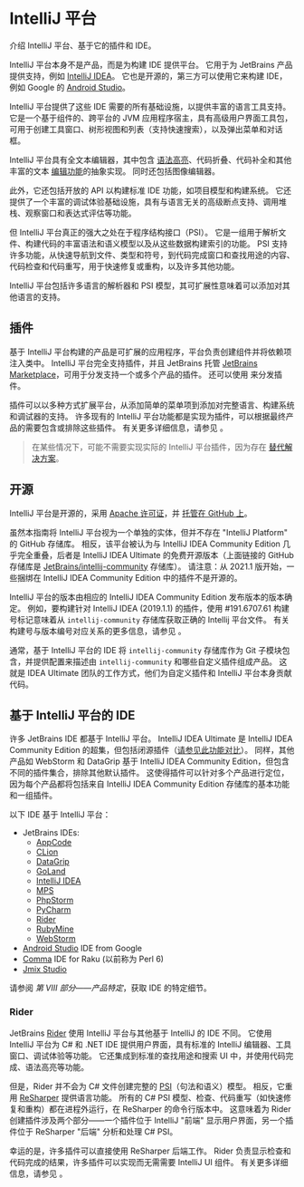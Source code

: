 <!-- Copyright 2000-2023 JetBrains s.r.o. and contributors. Use of this source code is governed by the Apache 2.0 license. -->

# IntelliJ 平台

<link-summary>介绍 IntelliJ 平台、基于它的插件和 IDE。</link-summary>

IntelliJ 平台本身不是产品，而是为构建 IDE 提供平台。
它用于为 JetBrains 产品提供支持，例如 [IntelliJ IDEA](https://www.jetbrains.com/idea/)。
它也是开源的，第三方可以使用它来构建 IDE，例如 Google 的 [Android Studio](https://developer.android.com/studio/index.html)。

IntelliJ 平台提供了这些 IDE 需要的所有基础设施，以提供丰富的语言工具支持。
它是一个基于组件的、跨平台的 JVM 应用程序宿主，具有高级用户界面工具包，可用于创建工具窗口、树形视图和列表（支持快速搜索），以及弹出菜单和对话框。

IntelliJ 平台具有全文本编辑器，其中包含 [语法高亮](analyzing.md)、代码折叠、代码补全和其他丰富的文本 [编辑功能](editing.md)的抽象实现。
同时还包括图像编辑器。

此外，它还包括开放的 API 以构建标准 IDE 功能，如项目模型和构建系统。
它还提供了一个丰富的调试体验基础设施，具有与语言无关的高级断点支持、调用堆栈、观察窗口和表达式评估等功能。

但 IntelliJ 平台真正的强大之处在于程序结构接口（PSI）。
它是一组用于解析文件、构建代码的丰富语法和语义模型以及从这些数据构建索引的功能。
PSI 支持许多功能，从快速导航到文件、类型和符号，到代码完成窗口和查找用途的内容、代码检查和代码重写，用于快速修复或重构，以及许多其他功能。

IntelliJ 平台包括许多语言的解析器和 PSI 模型，其可扩展性意味着可以添加对其他语言的支持。

## 插件

基于 IntelliJ 平台构建的产品是可扩展的应用程序，平台负责创建组件并将依赖项注入类中。
IntelliJ 平台完全支持插件，并且 JetBrains 托管 [JetBrains Marketplace](https://plugins.jetbrains.com)，可用于分发支持一个或多个产品的插件。
还可以使用 [](custom_plugin_repository.md)来分发插件。

插件可以以多种方式扩展平台，从添加简单的菜单项到添加对完整语言、构建系统和调试器的支持。
许多现有的 IntelliJ 平台功能都是实现为插件，可以根据最终产品的需要包含或排除这些插件。
有关更多详细信息，请参见 [](plugins_quick_start.md)。

> 在某些情况下，可能不需要实现实际的 IntelliJ 平台插件，因为存在 [替代解决方案](plugin_alternatives.md)。
>

## 开源

IntelliJ 平台是开源的，采用 [Apache 许可证](%gh-ic%/LICENSE.txt)，并 [托管在 GitHub 上](https://github.com/JetBrains/intellij-community)。

虽然本指南将 IntelliJ 平台视为一个单独的实体，但并不存在 "IntelliJ Platform" 的 GitHub 存储库。
相反，该平台被认为与 IntelliJ IDEA Community Edition 几乎完全重叠，后者是 IntelliJ IDEA Ultimate 的免费开源版本（上面链接的 GitHub 存储库是 [JetBrains/intellij-community](https://github.com/JetBrains/intellij-community) 存储库）。
请注意：从 2021.1 版开始，一些捆绑在 IntelliJ IDEA Community Edition 中的插件不是开源的。

IntelliJ 平台的版本由相应的 IntelliJ IDEA Community Edition 发布版本的版本确定。
例如，要构建针对 IntelliJ IDEA (2019.1.1) 的插件，使用 #191.6707.61 构建号标记意味着从 `intellij-community` 存储库获取正确的 Intellij 平台文件。
有关构建号与版本编号对应关系的更多信息，请参见 [](build_number_ranges.md)。

通常，基于 IntelliJ 平台的 IDE 将 `intellij-community` 存储库作为 Git 子模块包含，并提供配置来描述由 `intellij-community` 和哪些自定义插件组成产品。
这就是 IDEA Ultimate 团队的工作方式，他们为自定义插件和 IntelliJ 平台本身贡献代码。

## 基于 IntelliJ 平台的 IDE

许多 JetBrains IDE 都基于 IntelliJ 平台。
IntelliJ IDEA Ultimate 是 IntelliJ IDEA Community Edition 的超集，但包括闭源插件（[请参见此功能对比](https://www.jetbrains.com/idea/features/editions_comparison_matrix.html)）。
同样，其他产品如 WebStorm 和 DataGrip 基于 IntelliJ IDEA Community Edition，但包含不同的插件集合，排除其他默认插件。
这使得插件可以针对多个产品进行定位，因为每个产品都将包括来自 IntelliJ IDEA Community Edition 存储库的基本功能和一组插件。

<include from="snippets.md" element-id="jetbrainsProductOpenSourceLicense"/>

以下 IDE 基于 IntelliJ 平台：
* JetBrains IDEs:
  * [AppCode](https://www.jetbrains.com/objc/)
  * [CLion](https://www.jetbrains.com/clion/)
  * [DataGrip](https://www.jetbrains.com/datagrip/)
  * [GoLand](https://www.jetbrains.com/go/)
  * [IntelliJ IDEA](https://www.jetbrains.com/idea/)
  * [MPS](https://www.jetbrains.com/mps/)
  * [PhpStorm](https://www.jetbrains.com/phpstorm/)
  * [PyCharm](https://www.jetbrains.com/pycharm/)
  * [Rider](#rider)
  * [RubyMine](https://www.jetbrains.com/ruby/)
  * [WebStorm](https://www.jetbrains.com/webstorm/)
* [Android Studio](https://developer.android.com/studio/index.html) IDE from Google
* [Comma](https://commaide.com/) IDE for Raku (以前称为 Perl 6)
* [Jmix Studio](https://www.jmix.io/tools/)

请参阅 *第 VIII 部分——产品特定*，获取 IDE 的特定细节。

### Rider

JetBrains [Rider](https://www.jetbrains.com/rider/) 使用 IntelliJ 平台与其他基于 IntelliJ 的 IDE 不同。
它使用 IntelliJ 平台为 C# 和 .NET IDE 提供用户界面，具有标准的 IntelliJ 编辑器、工具窗口、调试体验等功能。
它还集成到标准的查找用途和搜索 UI 中，并使用代码完成、语法高亮等功能。

但是，Rider 并不会为 C# 文件创建完整的 [PSI](psi.md)（句法和语义）模型。
相反，它重用 [ReSharper](https://www.jetbrains.com/resharper/) 提供语言功能。
所有的 C# PSI 模型、检查、代码重写（如快速修复和重构）都在进程外运行，在 ReSharper 的命令行版本中。
这意味着为 Rider 创建插件涉及两个部分——一个插件位于 IntelliJ "前端" 显示用户界面，另一个插件位于 ReSharper "后端" 分析和处理 C# PSI。

幸运的是，许多插件可以直接使用 ReSharper 后端工作。
Rider 负责显示检查和代码完成的结果，许多插件可以实现而无需需要 IntelliJ UI 组件。
有关更多详细信息，请参见 [](rider.md)。
